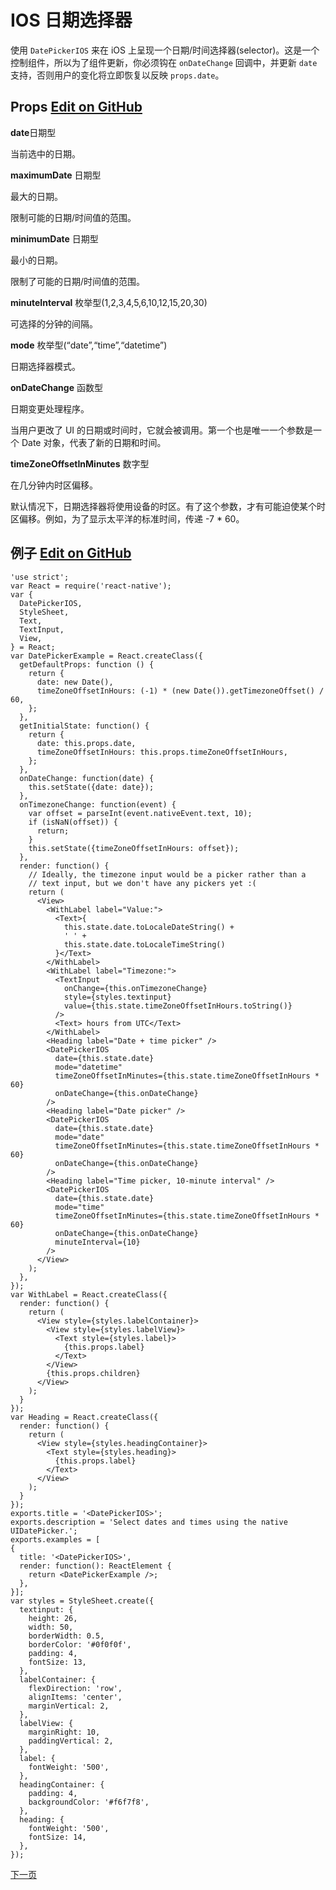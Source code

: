 # IOS 日期选择器

使用 `DatePickerIOS` 来在 iOS 上呈现一个日期/时间选择器(selector)。这是一个控制组件，所以为了组件更新，你必须钩在 `onDateChange` 回调中，并更新 `date` 支持，否则用户的变化将立即恢复以反映 `props.date`。

## Props  [Edit on GitHub]( https://github.com/facebook/react-native/blob/master/Libraries/Components/DatePicker/DatePickerIOS.ios.js)

**date**日期型

当前选中的日期。

**maximumDate** 日期型

最大的日期。

限制可能的日期/时间值的范围。

**minimumDate** 日期型

最小的日期。

限制了可能的日期/时间值的范围。

**minuteInterval** 枚举型(1,2,3,4,5,6,10,12,15,20,30)

可选择的分钟的间隔。

**mode** 枚举型(“date”,“time”,“datetime”)

日期选择器模式。

**onDateChange** 函数型

日期变更处理程序。

当用户更改了 UI 的日期或时间时，它就会被调用。第一个也是唯一一个参数是一个 Date 对象，代表了新的日期和时间。

**timeZoneOffsetInMinutes** 数字型

在几分钟内时区偏移。

默认情况下，日期选择器将使用设备的时区。有了这个参数，才有可能迫使某个时区偏移。例如，为了显示太平洋的标准时间，传递 -7 * 60。

## 例子  [Edit on GitHub]( https://github.com/facebook/react-native/blob/master/Examples/UIExplorer/DatePickerIOSExample.js)

``` 
'use strict';
var React = require('react-native');
var {
  DatePickerIOS,
  StyleSheet,
  Text,
  TextInput,
  View,
} = React;
var DatePickerExample = React.createClass({
  getDefaultProps: function () {
    return {
      date: new Date(),
      timeZoneOffsetInHours: (-1) * (new Date()).getTimezoneOffset() / 60,
    };
  },
  getInitialState: function() {
    return {
      date: this.props.date,
      timeZoneOffsetInHours: this.props.timeZoneOffsetInHours,
    };
  },
  onDateChange: function(date) {
    this.setState({date: date});
  },
  onTimezoneChange: function(event) {
    var offset = parseInt(event.nativeEvent.text, 10);
    if (isNaN(offset)) {
      return;
    }
    this.setState({timeZoneOffsetInHours: offset});
  },
  render: function() {
    // Ideally, the timezone input would be a picker rather than a
    // text input, but we don't have any pickers yet :(
    return (
      <View>
        <WithLabel label="Value:">
          <Text>{
            this.state.date.toLocaleDateString() +
            ' ' +
            this.state.date.toLocaleTimeString()
          }</Text>
        </WithLabel>
        <WithLabel label="Timezone:">
          <TextInput
            onChange={this.onTimezoneChange}
            style={styles.textinput}
            value={this.state.timeZoneOffsetInHours.toString()}
          />
          <Text> hours from UTC</Text>
        </WithLabel>
        <Heading label="Date + time picker" />
        <DatePickerIOS
          date={this.state.date}
          mode="datetime"
          timeZoneOffsetInMinutes={this.state.timeZoneOffsetInHours * 60}
          onDateChange={this.onDateChange}
        />
        <Heading label="Date picker" />
        <DatePickerIOS
          date={this.state.date}
          mode="date"
          timeZoneOffsetInMinutes={this.state.timeZoneOffsetInHours * 60}
          onDateChange={this.onDateChange}
        />
        <Heading label="Time picker, 10-minute interval" />
        <DatePickerIOS
          date={this.state.date}
          mode="time"
          timeZoneOffsetInMinutes={this.state.timeZoneOffsetInHours * 60}
          onDateChange={this.onDateChange}
          minuteInterval={10}
        />
      </View>
    );
  },
});
var WithLabel = React.createClass({
  render: function() {
    return (
      <View style={styles.labelContainer}>
        <View style={styles.labelView}>
          <Text style={styles.label}>
            {this.props.label}
          </Text>
        </View>
        {this.props.children}
      </View>
    );
  }
});
var Heading = React.createClass({
  render: function() {
    return (
      <View style={styles.headingContainer}>
        <Text style={styles.heading}>
          {this.props.label}
        </Text>
      </View>
    );
  }
});
exports.title = '<DatePickerIOS>';
exports.description = 'Select dates and times using the native UIDatePicker.';
exports.examples = [
{
  title: '<DatePickerIOS>',
  render: function(): ReactElement {
    return <DatePickerExample />;
  },
}];
var styles = StyleSheet.create({
  textinput: {
    height: 26,
    width: 50,
    borderWidth: 0.5,
    borderColor: '#0f0f0f',
    padding: 4,
    fontSize: 13,
  },
  labelContainer: {
    flexDirection: 'row',
    alignItems: 'center',
    marginVertical: 2,
  },
  labelView: {
    marginRight: 10,
    paddingVertical: 2,
  },
  label: {
    fontWeight: '500',
  },
  headingContainer: {
    padding: 4,
    backgroundColor: '#f6f7f8',
  },
  heading: {
    fontWeight: '500',
    fontSize: 14,
  },
});
```

[下一页]( http://facebook.github.io/react-native/docs/image.html#content)

